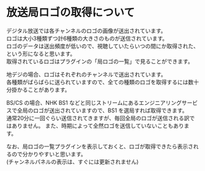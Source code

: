 # 放送局ロゴの取得について

デジタル放送では各チャンネルのロゴの画像が送出されています。  
ロゴは大小3種類ずつ計6種類の大きさのものが送信されています。  
ロゴのデータは送出頻度が低いので、視聴していたらいつの間にか取得された、という形になると思います。  
取得されているロゴはプラグインの「局ロゴの一覧」で見ることができます。

地デジの場合、ロゴはそれぞれのチャンネルで送出されています。  
各種類がばらばらに送られていますので、全ての種類のロゴを取得するには数十分掛かることがあります。

BS/CS の場合、NHK BS1 などと同じストリームにあるエンジニアリングサービスで全局のロゴが送出されていますので、BS1 を選局すれば取得できます。  
通常20分に一回ぐらい送信されてきますが、毎回全局のロゴが送信される訳ではありません。 また、時期によって全然ロゴを送信していないこともあります。

なお、局ロゴの一覧プラグインを表示しておくと、ロゴが取得できたら表示されるので分かりやすいと思います。  
(チャンネルパネルの表示は、すぐには更新されません)

